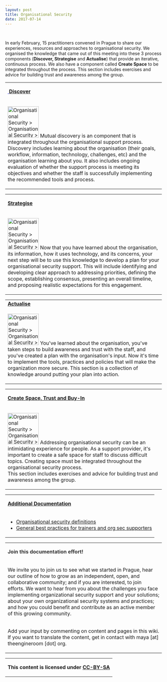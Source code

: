 ```yaml
---
layout: post
title: Organisational Security
date: 2017-07-14
---
```


<body class="mceContentBody aui-theme-default wiki-content fullsize">
<p> </p> <div class="contentLayout2">
<div class="columnLayout single" data-layout="single">
<div class="cell normal" data-type="normal">
<div class="innerCell">
<p>In early February, 15 practitioners convened in Prague to share our experiences, resources and approaches to organisational security. We organised the knowledge that came out of this meeting into these 3 process components (<strong>Discover, Strategise</strong> and <strong>Actualise</strong>) that provide an iterative, continuous process. We also have a component called <strong>Create Space</strong> to be integrated throughout the process. This section includes exercises and advice for building trust and awareness among the group.</p></div>
</div>
</div>
<div class="columnLayout two-equal" data-layout="two-equal">
<div class="cell normal" data-type="normal">
<div class="innerCell">
<table class="confluenceTable"><tbody><tr><td class="highlight-grey confluenceTd" data-highlight-colour="grey"><p><span style="color: rgb(0,0,238);"><strong><span style="text-decoration: underline;"> </span><a class="confluence-link" data-base-url="https://orgsec.community" data-linked-resource-default-alias="Discover" data-linked-resource-id="1015834" data-linked-resource-type="page" data-linked-resource-version="9" href="/display/OS/Discover">Discover</a></strong></span></p></td></tr><tr><td class="confluenceTd"><p><img class="confluence-embedded-image" data-base-url="https://orgsec.community" data-image-height="900" data-image-src="/download/attachments/1015817/worddav31189208943c3b4550f2d9e1a29e7952.png?version=1&amp;modificationDate=1462357692000&amp;api=v2" data-image-width="900" data-linked-resource-container-id="1015817" data-linked-resource-container-version="16" data-linked-resource-content-type="image/png" data-linked-resource-default-alias="worddav31189208943c3b4550f2d9e1a29e7952.png" data-linked-resource-id="1015822" data-linked-resource-type="attachment" data-linked-resource-version="1" data-location="Organisational Security &gt; Organisational Security &gt; worddav31189208943c3b4550f2d9e1a29e7952.png" data-unresolved-comment-count="0" height="100" src="/download/attachments/1015817/worddav31189208943c3b4550f2d9e1a29e7952.png?version=1&amp;modificationDate=1462357692000&amp;api=v2" title="Organisational Security &gt; Organisational Security &gt; worddav31189208943c3b4550f2d9e1a29e7952.png" width="100"/> Mutual discovery is an component that is integrated throughout the organisational support process. Discovery includes learning about the organisation (their goals, workflow, information, technology, challenges, etc) and the organisation learning about you. It also includes ongoing evaluation of whether the support process is meeting its objectives and whether the staff is successfully implementing the recommended tools and process.</p></td></tr></tbody></table><table class="confluenceTable"><tbody><tr><td class="highlight-grey confluenceTd" data-highlight-colour="grey"><p><strong><a class="confluence-link" data-base-url="https://orgsec.community" data-linked-resource-default-alias="Strategise" data-linked-resource-id="1015875" data-linked-resource-type="page" data-linked-resource-version="4" href="/display/OS/Strategise">Strategise</a></strong></p></td></tr><tr><td class="confluenceTd"><p><img class="confluence-embedded-image" data-base-url="https://orgsec.community" data-image-height="700" data-image-src="/download/attachments/1015817/worddav636f6ab2a4c1162c6a8d4d83c0b0777d.png?version=1&amp;modificationDate=1462357693000&amp;api=v2" data-image-width="700" data-linked-resource-container-id="1015817" data-linked-resource-container-version="16" data-linked-resource-content-type="image/png" data-linked-resource-default-alias="worddav636f6ab2a4c1162c6a8d4d83c0b0777d.png" data-linked-resource-id="1015823" data-linked-resource-type="attachment" data-linked-resource-version="1" data-location="Organisational Security &gt; Organisational Security &gt; worddav636f6ab2a4c1162c6a8d4d83c0b0777d.png" data-unresolved-comment-count="0" height="100" src="/download/attachments/1015817/worddav636f6ab2a4c1162c6a8d4d83c0b0777d.png?version=1&amp;modificationDate=1462357693000&amp;api=v2" title="Organisational Security &gt; Organisational Security &gt; worddav636f6ab2a4c1162c6a8d4d83c0b0777d.png" width="100"/> Now that you have learned about the organisation, its information, how it uses technology, and its concerns, your next step will be to use this knowledge to develop a plan for your organisational security support. This will include identifying and developing clear approach to addressing priorities, defining the scope, establishing consensus, presenting an overall timeline, and proposing realistic expectations for this engagement.</p></td></tr></tbody></table><table class="confluenceTable"><tbody><tr><td class="highlight-grey confluenceTd" data-highlight-colour="grey"><strong><a class="confluence-link" data-base-url="https://orgsec.community" data-linked-resource-default-alias="Actualise" data-linked-resource-id="1015872" data-linked-resource-type="page" data-linked-resource-version="5" href="/display/OS/Actualise">Actualise</a></strong></td></tr><tr><td class="confluenceTd"><p><img class="confluence-embedded-image" data-base-url="https://orgsec.community" data-image-height="700" data-image-src="/download/attachments/1015817/worddav9018ae7361ac0e54709377e42bbba63a.png?version=1&amp;modificationDate=1462357693000&amp;api=v2" data-image-width="700" data-linked-resource-container-id="1015817" data-linked-resource-container-version="16" data-linked-resource-content-type="image/png" data-linked-resource-default-alias="worddav9018ae7361ac0e54709377e42bbba63a.png" data-linked-resource-id="1015824" data-linked-resource-type="attachment" data-linked-resource-version="1" data-location="Organisational Security &gt; Organisational Security &gt; worddav9018ae7361ac0e54709377e42bbba63a.png" data-unresolved-comment-count="0" height="100" src="/download/attachments/1015817/worddav9018ae7361ac0e54709377e42bbba63a.png?version=1&amp;modificationDate=1462357693000&amp;api=v2" title="Organisational Security &gt; Organisational Security &gt; worddav9018ae7361ac0e54709377e42bbba63a.png" width="100"/> You've learned about the organisation, you've taken steps to build awareness and trust with the staff, and you've created a plan with the organisation's input. Now it's time to implement the tools, practices and policies that will make the organization more secure. This section is a collection of knowledge around putting your plan into action.</p></td></tr></tbody></table><table class="confluenceTable"><tbody><tr><td class="highlight-grey confluenceTd" data-highlight-colour="grey"><p><span style="color: rgb(0,0,238);"><strong><a class="confluence-link" data-base-url="https://orgsec.community" data-linked-resource-default-alias="Create Space, Trust and Buy-In" data-linked-resource-id="1015905" data-linked-resource-type="page" data-linked-resource-version="4" href="/display/OS/Create+Space%2C+Trust+and+Buy-In">Create Space, Trust and Buy-In</a></strong></span></p></td></tr><tr><td class="confluenceTd"><p><img class="confluence-embedded-image" data-base-url="https://orgsec.community" data-image-height="700" data-image-src="/download/attachments/1015817/worddavb7870859fd0ccc24c671379092f17942.png?version=1&amp;modificationDate=1462357693000&amp;api=v2" data-image-width="700" data-linked-resource-container-id="1015817" data-linked-resource-container-version="16" data-linked-resource-content-type="image/png" data-linked-resource-default-alias="worddavb7870859fd0ccc24c671379092f17942.png" data-linked-resource-id="1015825" data-linked-resource-type="attachment" data-linked-resource-version="1" data-location="Organisational Security &gt; Organisational Security &gt; worddavb7870859fd0ccc24c671379092f17942.png" data-unresolved-comment-count="0" height="100" src="/download/attachments/1015817/worddavb7870859fd0ccc24c671379092f17942.png?version=1&amp;modificationDate=1462357693000&amp;api=v2" title="Organisational Security &gt; Organisational Security &gt; worddavb7870859fd0ccc24c671379092f17942.png" width="100"/> Addressing organisational security can be an intimidating experience for people. As a support provider, it's important to create a safe space for staff to discuss difficult topics. Creating space must be integrated throughout the organisational security process. <br class="atl-forced-newline"/> This section includes exercises and advice for building trust and awareness among the group.</p></td></tr></tbody></table></div>
</div>
<div class="cell normal" data-type="normal">
<div class="innerCell">
<table class="confluenceTable"><tbody><tr><td class="highlight-grey confluenceTd" data-highlight-colour="grey"><p><span style="color: rgb(51,102,255);"><strong><a class="confluence-link" data-base-url="https://orgsec.community" data-linked-resource-default-alias="Additional Documentation" data-linked-resource-id="1015995" data-linked-resource-type="page" data-linked-resource-version="2" href="/display/OS/Additional+Documentation">Additional Documentation</a></strong></span></p></td></tr><tr><td class="confluenceTd"><ul><li><span style="color: rgb(0,0,238);"><a class="confluence-link" data-base-url="https://orgsec.community" data-linked-resource-default-alias="Organisational security definitions" data-linked-resource-id="1016001" data-linked-resource-type="page" data-linked-resource-version="2" href="/display/OS/Organisational+security+definitions">Organisational security definitions</a></span></li><li><span style="color: rgb(0,0,238);"><a class="confluence-link" data-base-url="https://orgsec.community" data-linked-resource-default-alias="General best practices for trainers and org sec supporters" data-linked-resource-id="1015998" data-linked-resource-type="page" data-linked-resource-version="2" href="/display/OS/General+best+practices+for+trainers+and+org+sec+supporters">General best practices for trainers and org sec supporters</a></span></li></ul></td></tr></tbody></table><table class="confluenceTable"><tbody><tr><td class="highlight-grey confluenceTd" data-highlight-colour="grey"><p><strong><span style="color: rgb(51,51,51);">Join this documentation effort!</span></strong></p></td></tr><tr><td class="confluenceTd"><p>We invite you to join us to see what we started in Prague, hear our outline of how to grow as an independent, open, and collaborative community; and if you are interested, to join efforts. We want to hear from you about the challenges you face implementing organizational security support and your solutions; about your own organizational security systems and practices; and how you could benefit and contribute as an active member of this growing community.</p><p><br class="atl-forced-newline"/>Add your input by commenting on content and pages in this wiki. If you want to translate the content, get in contact with maya [at] theengineroom [dot] org.</p></td></tr></tbody></table><table class="confluenceTable"><tbody><tr><td class="confluenceTd"><p><strong>This content is licensed under</strong> <span style="color: rgb(0,0,238);"><strong><span style="text-decoration: underline;"><a href="http://creativecommons.org/licenses/by-sa/4.0/">CC-BY-SA</a></span></strong></span></p></td></tr></tbody></table></div>
</div>
</div>
</div>
<p> </p>
</body>